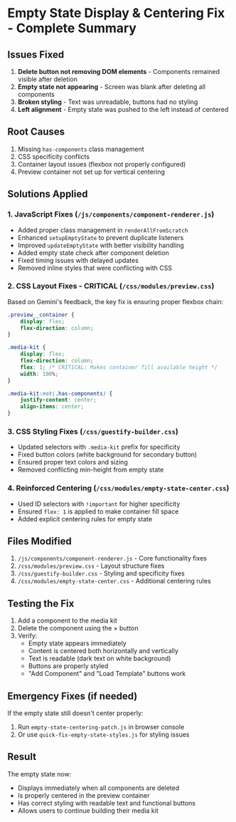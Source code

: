 # Empty State Display & Centering Fix - Complete Summary

## Issues Fixed
1. **Delete button not removing DOM elements** - Components remained visible after deletion
2. **Empty state not appearing** - Screen was blank after deleting all components
3. **Broken styling** - Text was unreadable, buttons had no styling
4. **Left alignment** - Empty state was pushed to the left instead of centered

## Root Causes
1. Missing `has-components` class management
2. CSS specificity conflicts
3. Container layout issues (flexbox not properly configured)
4. Preview container not set up for vertical centering

## Solutions Applied

### 1. JavaScript Fixes (`/js/components/component-renderer.js`)
- Added proper class management in `renderAllFromScratch`
- Enhanced `setupEmptyState` to prevent duplicate listeners
- Improved `updateEmptyState` with better visibility handling
- Added empty state check after component deletion
- Fixed timing issues with delayed updates
- Removed inline styles that were conflicting with CSS

### 2. CSS Layout Fixes - CRITICAL (`/css/modules/preview.css`)
Based on Gemini's feedback, the key fix is ensuring proper flexbox chain:
```css
.preview__container {
    display: flex;
    flex-direction: column;
}

.media-kit {
    display: flex;
    flex-direction: column;
    flex: 1; /* CRITICAL: Makes container fill available height */
    width: 100%;
}

.media-kit:not(.has-components) {
    justify-content: center;
    align-items: center;
}
```

### 3. CSS Styling Fixes (`/css/guestify-builder.css`)
- Updated selectors with `.media-kit` prefix for specificity
- Fixed button colors (white background for secondary button)
- Ensured proper text colors and sizing
- Removed conflicting min-height from empty state

### 4. Reinforced Centering (`/css/modules/empty-state-center.css`)
- Used ID selectors with `!important` for higher specificity
- Ensured `flex: 1` is applied to make container fill space
- Added explicit centering rules for empty state

## Files Modified
1. `/js/components/component-renderer.js` - Core functionality fixes
2. `/css/modules/preview.css` - Layout structure fixes
3. `/css/guestify-builder.css` - Styling and specificity fixes
4. `/css/modules/empty-state-center.css` - Additional centering rules

## Testing the Fix
1. Add a component to the media kit
2. Delete the component using the × button
3. Verify:
   - Empty state appears immediately
   - Content is centered both horizontally and vertically
   - Text is readable (dark text on white background)
   - Buttons are properly styled
   - "Add Component" and "Load Template" buttons work

## Emergency Fixes (if needed)
If the empty state still doesn't center properly:
1. Run `empty-state-centering-patch.js` in browser console
2. Or use `quick-fix-empty-state-styles.js` for styling issues

## Result
The empty state now:
- Displays immediately when all components are deleted
- Is properly centered in the preview container
- Has correct styling with readable text and functional buttons
- Allows users to continue building their media kit